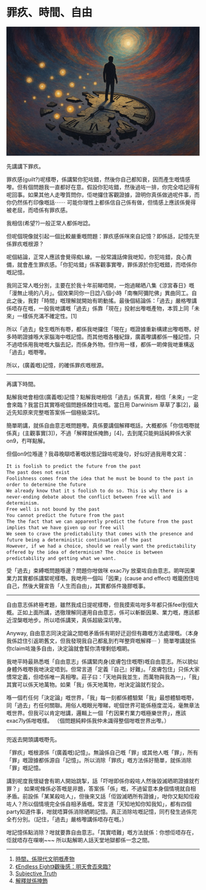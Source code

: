 # 罪疚、時間、自由

![image](./images/causation_guilt.jpg)

先講講下罪疚。

罪疚感(guilt?)呢樣嘢，係講緊你犯咗錯，然後你自己都知衰，因而產生嘅情感嚟。但有個問題我一直都好在意。假設你犯咗錯，然後過咗一排，你完全唔記得有呢回事。如果其他人走嚟質問你，佢哋攞住客觀證據，證明你真係做過呢件事，而你仍然係冇印像嘅話⋯⋯ 可能你理性上都係信自己係有做，但情感上應該係覺得被老屈，而唔係有罪疚感。

我相信(希望?)一般正常人都係咁諗。

但呢個現像就引起一個比較嚴重嘅問題：罪疚感係咪來自記憶？即係話，記憶先至係罪疚嘅根源？

呢個結論，正常人應該會覺得痴L線。一般常識話俾我哋知，你犯咗錯，良心責備，就會產生罪疚感。「你犯咗錯」係客觀事實嚟，罪係源於你犯嘅錯，而唔係你嘅記憶。

我同正常人嘅分別，主要在於我十年前睇唔開，一炮過睇晒八集《涼宮春日》嘅「漫無止境的八月」。個效果同你一日諗八個小時「南嘸阿彌陀佛」異曲同工。自此之後，我對「時間」嘅理解就開始有啲動搖。最後個結論係：「過去」嚴格嚟講係唔存在嘅，一般我哋講嘅「過去」係靠「現在」投射出嚟嘅產物，本質上同「未來」一樣係充滿不確定性。[1]

所以「過去」發生嘅所有嘢，都係我哋攞住「現在」嘅證據重新構建出嚟嘅嘢。好多時啲證據喺大家腦海中嘅記憶。而其他嘅各種紀錄，廣義嚟講都係一種記憶，只不過唔係用我哋嘅大腦去記，而係身外物。但作用一樣，都係一啲俾我哋重構返「過去」嘅嘢嚟。

所以，(廣義嘅)記憶，的確係罪疚嘅根源。

----

再講下時間。

點解我哋會相信(廣義嘅)記憶？點解我哋相信「過去」係真實，相信「未來」一定會來臨？我當日其實喺呢個問題係棘住咗嘅。當日用 Darwinism 草草了事[2]，最近先知原來完整嘅答案係一個極級深坑。

簡單啲講，就係自由意志嘅問題嚟。真係要講個解釋嘅話，大概都係「你信嘅嘢就係真」(主觀事實[3])，不過「解釋就係掩飾」[4]，去到尾只能夠話純粹係大家on9，冇咩點解。

但個on9位喺邊？我尋晚瞓唔著嘅狀態記錄咗呢幾句，好似好過我用粵文寫：

```
It is foolish to predict the future from the past
The past does not exist
Foolishness comes from the idea that he must be bound to the past in order to determine the future 
We already know that it s foolish to do so. This is why there is a never-ending debate about the conflict between free will and determinism.
Free well is not bound by the past 
You cannot predict the future from the past
The the fact that we can apparently predict the future from the past implies that we have given up our free will
We seem to crave the predictability that comes with the presence and future being a deterministic continuation of the past 
However, if we had a choice, should we really want the predictability offered by the idea of determinism? The choice is between predictability and getting what we want.
```

受「過去」束縛嘅問題喺邊？問題你咁做咪 exac7ly 放棄咗自由意志。啲咩因果業力其實都係講緊呢樣嘢。我哋用一個叫「因果」(cause and effect) 嘅籠困住咗自己，然後大聲宣告「人生而自由」，其實都係件幾膠嘅事。

---

自由意志係終極考題，雖然我成日提呢樣嘢，但我摸索咗咁多年都只係feel到個大概。正如上面所講，透徹理解同運用自由意志，係可以斬斷因果、業力嘅，應該都近涅槃嘅地步。所以唔係講笑，真係超級深坑嚟。

Anyway, 自由意志同決定論之間嘅矛盾係有啲好迂迴但有趣嘅方法處理嘅。（本身我係諗住引返啲舊文，但我發現我自己都亂到冇咩整齊嘅解釋⋯ ）簡單嚟講就係你claim咗幾多自由，決定論就會幫你清埋剩低嗰啲。

我哋平時最熟悉嘅「自由意志」係講緊肉身(皮膚包住嘅嘢)嘅自由意志。所以貌似身體外嘅嘢我哋決定唔到。但常言道「定義『自己』好難」。「皮膚包住」只係大家慣常定義，但唔係唯一真相嚟。莊子曰：「天地與我並生，而萬物與我為一」，「我」其實可以係天地萬物。如果「我」係天地萬物，咁決定論就冇掟企。

喺一個冇任何「決定論」嘅世界，「我」每一刻都係體驗緊「我」最想體驗嘅嘢，同「過去」冇任何關聯。用俗人嘅眼光嚟睇，呢個世界可能係極度混沌，毫無章法嘅世界。但我可以肯定咁講，邏輯上一個「冇因果冇業力嘅極樂世界」，應該exac7ly係咁嘅樣。 （個問題純粹係我仲未識得整個咁嘅世界出嚟。）

----

兜返去開頭講嘅嘢先。

「罪疚」嘅根源係「(廣義嘅)記憶」。無論係自己嘅「罪」或其他人嘅「罪」，所有「罪」嘅證據都係源自「記憶」。所以消除「罪疚」嘅方法係好簡單，就係消除「罪」嘅記憶。

講到呢度我懷疑會有啲人開始跳掣，話「吓咁即係你殺咗人然後毀滅晒啲證據就冇罪？」 如果呢條係必答嘅是非題，答案係「係」嘅，不過留意本身個情境就自相矛盾。前設係「某某殺咗人」，但後來又話「佢毀滅晒所有證據」，咁你又點知佢殺咗人？所以個情境完全係自相矛盾嘅。常言道「天知地知你知我知」，都有四個party知道件事，咁就唔算係消除晒啲記憶。真正消除咗嘅記憶，同冇發生過係完全冇分別。（記住，「過去」嚴格嚟講係唔存在嘅。）

咁記憶係點消除？咁就要靠自由意志。「其實唔難」嘅方法就係：你想佢唔存在，佢就唔存在㗎喇~~~ 所以點解啲人話天堂地獄都係一念之間。

---

1. [時間，係現代文明嘅產物](../2015/時間_CM_係現代文明嘅產物.md)
2. [《Endless Eight》觀後感：明天會否來臨?](../2014/《Endless_Eight》觀後感_CL_明天會否來臨_qm_.md)
3. [Subjective Truth](writings/2022/09-Subjective_Truth.md)
4. [解釋就係掩飾](15-解釋就係掩飾.md)
